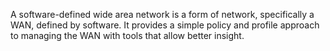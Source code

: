 A software-defined wide area network is a form of network, specifically a WAN, defined by software. It provides a simple policy and profile approach to managing the WAN with tools that allow better insight.